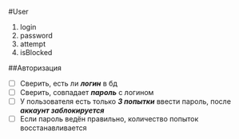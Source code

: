 #User
1. login
1. password
1. attempt
1. isBlocked

##Авторизация
 - [ ] Сверить, есть ли __*логин*__ в бд
 - [ ] Сверить, совпадает __*пароль*__ с логином
 - [ ] У пользователя есть только __*3 попытки*__ ввести пароль, после __*аккаунт заблокируется*__
 - [ ] Если пароль ведён правильно, количество попыток восстанавливается